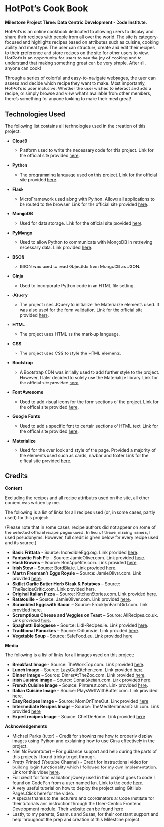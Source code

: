 HotPot’s Cook Book
===

**Milestone Project Three: Data Centric Development - Code Institute.**

HotPot’s is an online cookbook dedicated to allowing users to display and share their recipes with people from all over the world. The site is category-focused and highlights recipes based on attributes such as cuisine, cooking ability and meal type. The user can structure, create and edit their recipes to their preference and store recipes on the site for other users to view. HotPot’s is an opportunity for users to see the joy of cooking and to understand that making something great can be very simple. After all, anyone can cook!

Through a series of colorful and easy-to-navigate webpages, the user can assess and decide which recipe they want to make. Most importantly, HotPot’s is user inclusive. Whether the user wishes to interact and add a recipe, or simply browse and view what’s available from other members, there’s something for anyone looking to make their meal great!


Technologies Used
---

The following list contains all technologies used in the creation of this project.

* **Cloud9**
  * Platform used to write the necessary code for this project. Link for the official site provided [here]( https://c9.io/login).

* **Python**
  * The programming language used on this project. Link for the official site provided [here](https://www.python.org/).

* **Flask**
  * MicroFramework used along with Python. Allows all applications to be routed to the browser. Link for the official site provided [here](http://flask.pocoo.org/).

* **MongoDB**
  * Used for data storage. Link for the official site provided [here]( https://mlab.com/).

* **PyMongo**
  * Used to allow Python to communicate with MongoDB in retrieving necessary data. Link provided [here]( https://api.mongodb.com/python/current/).

* **BSON**
  * BSON was used to read ObjectIds from MongoDB as JSON.

* **Ginja**
  * Used to incorporate Python code in an HTML file setting.

* **JQuery**
  * The project uses JQuery to initialize the Materialize elements used. It was also used for the form validation. Link for the official site provided [here](https://jquery.com/).

* **HTML**
  * The project uses HTML as the mark-up language.

* **CSS**
  * The project uses CSS to style the HTML elements.

* **Bootstrap**
  * A Bootstrap CDN was initially used to add further style to the project. However, I later decided to solely use the Materialize library. Link for the official site provided [here](https://getbootstrap.com/).

* **Font Awesome**
  * Used to add visual icons for the form sections of the project. Link for the offical site provided [here](https://fontawesome.com/).

* **Google Fonts**
  * Used to add a specific font to certain sections of HTML text. Link for the offical site provided [here](https://fonts.google.com/).

* **Materialize**
  * Used for the over look and style of the page. Provided a majority of the elements used such as cards, navbar and footer.Link for the offical site provided [here](https://materializecss.com/).



Credits
---

**Content**

Excluding the recipes and all recipe attributes used on the site, all other content was written by me.

The following is a list of links for all recipes used (or, in some cases, partly used) for this project:

(Please note that in some cases, recipe authors did not appear on some of the selected official recipe pages used. In lieu of these missing names, I used pseudonyms. However, full credit is given below for every recipe used and its source.)

* **Basic Frittata** - Source: IncredibleEgg.org. Link provided [here]( https://www.incredibleegg.org/recipe/simple-frittata/).
* **Fantastic Fish Pie** – Source: JamieOliver.com. Link provided [here]( https://www.jamieoliver.com/recipes/fish-recipes/fantastic-fish-pie/). 
* **Hash Browns** – Source: BonAppétite.com. Link provided [here]( https://www.bonappetit.com/recipe/bas-best-hash-browns).
* **Irish Stew** – Source: BordBia.ie. Link provided [here]( https://www.bordbia.ie/consumer/recipes/lamb/pages/irishstew.aspx).
* **Martin Freeman’s Eggs Royale** – Source: JamieOliver.com. Link provided [here]( https://www.jamieoliver.com/recipes/egg-recipes/martin-freeman-s-eggs-royale/).
* **Skillet Garlic Butter Herb Steak & Potatoes** – Source: TheRecipeCritic.com. Link provided [here]( https://therecipecritic.com/skillet-garlic-butter-herb-steak-and-potatoes/).
* **Original Italian Pizza** – Source: KitchenStories.com. Link provided [here]( https://www.kitchenstories.com/en/recipes/original-italian-pizza).
* **Ratatouille** – Source: JamieOliver.com. Link provided [here]( https://www.jamieoliver.com/recipes/vegetables-recipes/classic-ratatouille/).
* **Scrambled Eggs with Bacon** – Source: BrooklynFarmGirl.com. Link provided [here]( https://brooklynfarmgirl.com/scrambled-eggs-with-bacon/).
* **Scrumptious Cheese and Veggies on Toast** – Source: AllRecipes.co.uk. Link provided [here]( http://allrecipes.co.uk/recipe/75/scrumptious-cheese-and-veggies-on-toast.aspx).
* **Spaghetti Bolognese** – Source: Lidl-Recipes.ie. Link provided [here]( https://www.lidl-recipes.ie/Recipes/Scrummy-Spaghetti-Bolognese).
* **Traditional Pancakes** – Source: Odlums.ie. Link provided [here]( https://www.odlums.ie/recipes/traditional-pancakes/).
* **Vegetable Soup** – Source: SafeFood.eu. Link provided [here]( https://www.safefood.eu/Recipes/Lunch/Homemade-vegetable-soup.aspx)

**Media**

The following is a list of links for all images used on this project:

* **Breakfast Image** - Source: TheWorkTop.com. Link provided [here]( https://www.theworktop.com/breakfast-brunch-recipes/healthy-breakfast-bowl-beans-sweet-potato/).
* **Lunch Image** – Source: LazyCatKitchen.com. Link provided [here]( https://www.lazycatkitchen.com/mexican-lunch-bowl-spicy-crumb/).
* **Dinner Image** – Source: DinnerAtTheZoo.com. Link provided [here]( https://www.dinneratthezoo.com/firecracker-chicken/).
* **Irish Cuisine Image** – Source: DonalSkehan.com. Link provided [here]( http://www.donalskehan.com/journal/my-top-traditional-irish-recipes/).
* **French Cuisine Image** – Source: Pinterest.com. Link provided [here]( https://www.pinterest.ie/pin/455145106086315521/).
* **Italian Cuisine Image** – Source: PlaysWellWithButter.com. Link provided [here]( https://playswellwithbutter.com/2016/09/19/pasta-bolognese-with-bucatini/).
* **Easy Recipes Image** – Source: MomOnTimeOut. Link provided [here]( https://www.momontimeout.com/easy-chicken-stir-fry-recipe/)
* **Intermediate Recipes Image** – Source: TheMediterraneanDish.com. Link provided [here]( https://www.themediterraneandish.com/easy-ratatouille-recipe/)
* **Expert recipes Image** – Source: ChefDeHome. Link provided [here]( https://www.chefdehome.com/recipes/561/ratatouille)

**Acknowledgements**

* Michael Parks (tutor) - Credit for showing me how to properly display images using Python and explaining how to use Ginja effectively in the project.
* Niel McEwan(tutor) – For guidance support and help during the parts of this projects I found tricky to get through.
* Pretty Printed (Youtube Channel) - Credit for instructional video for building login functionality which I followed for my own implementation. Link for this video [here](https://www.youtube.com/watch?v=vVx1737auSE).
* Full credit for form validation jQuery used in this project goes to code I found on CodePen from a user named Ian. Link to the code [here]( https://codepen.io/zzzian/pen/LZbrOP).
* A very useful tutorial on how to deploy the project using GitHub Pages.Click here for the video.
* A special thanks to the lecturers and coordinators at Code Institute for their tutorials and instruction through the User-Centric Frontend Development module. Their website can be found here
* Lastly, to my parents, Seamus and Susan, for their constant support and help throughout the prep and creation of this Milestone project.





